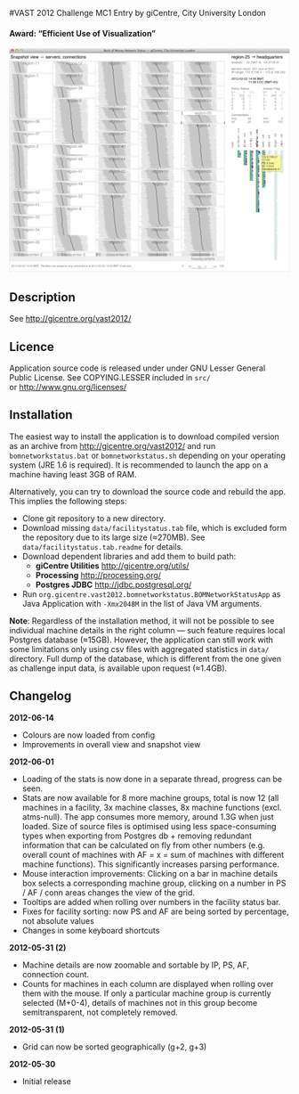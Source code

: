 #VAST 2012 Challenge MC1 Entry by giCentre, City University London
#### Award: “Efficient Use of Visualization”

![Application screenshot](screenshot.png)

Description
-----------

See http://gicentre.org/vast2012/

Licence
-------
Application source code is released under under GNU Lesser General Public License.
See COPYING.LESSER included in `src/` or http://www.gnu.org/licenses/

Installation
------------
The easiest way to install the application is to download compiled version as an archive from http://gicentre.org/vast2012/ and run `bomnetworkstatus.bat` or `bomnetworkstatus.sh` depending on your operating system (JRE 1.6 is required). It is recommended to launch the app on a machine having least 3GB of RAM.

Alternatively, you can try to download the source code and rebuild the app. This implies the following steps:

* Clone git repository to a new directory.
* Download missing `data/facilitystatus.tab` file, which is excluded form the repository due to its large size (≈270MB). See `data/facilitystatus.tab.readme` for details.
* Download dependent libraries and add them to build path:
    * __giCentre Utilities__ http://gicentre.org/utils/
    * __Processing__ http://processing.org/
    * __Postgres JDBC__ http://jdbc.postgresql.org/
* Run `org.gicentre.vast2012.bomnetworkstatus.BOMNetworkStatusApp` as Java Application with `-Xmx2048M` in the list of Java VM arguments.

**Note**: Regardless of the installation method, it will not be possible to see individual machine details in the right column — such feature requires local Postgres database (≈15GB). However, the application can still work with some limitations only using csv files  with aggregated statistics in `data/` directory. Full dump of the database, which is different from the one given as challenge input data, is available upon request (≈1.4GB).

Changelog
---------

__2012-06-14__

* Colours are now loaded from config
* Improvements in overall view and snapshot view


__2012-06-01__

* Loading of the stats is now done in a separate thread, progress can be seen.
* Stats are now available for 8 more machine groups, total is now 12 (all machines in a facility, 3x machine classes, 8x machine functions (excl. atms-null). The app consumes more memory, around 1.3G when just loaded. Size of source files is optimised using less space-consuming types when exporting from Postgres db + removing redundant information that can be calculated on fly from other numbers (e.g. overall count of machines with AF = x = sum of machines with different machine functions). This significantly increases parsing performance.
* Mouse interaction improvements: Clicking on a bar in machine details box selects a corresponding machine group, clicking on a number in PS / AF / conn areas changes the view of the grid.
* Tooltips are added when rolling over numbers in the facility status bar.
* Fixes for facility sorting: now PS and AF are being sorted by percentage, not absolute values
* Changes in some keyboard shortcuts


__2012-05-31 (2)__

* Machine details are now zoomable and sortable by IP, PS, AF, connection count.
* Counts for machines in each column are displayed when rolling over them with the mouse. If only a particular machine group is currently selected (M+0-4), details of machines not in this group become semitransparent, not completely removed.

__2012-05-31 (1)__

* Grid can now be sorted geographically (g+2, g+3)

__2012-05-30__

* Initial release

    